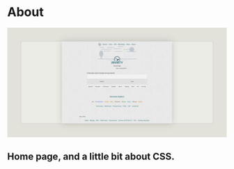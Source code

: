 # About

![page with a light and dark theme and theme settings](/img/github-banner-settings.png) 

## Home page, and a little bit about CSS.

